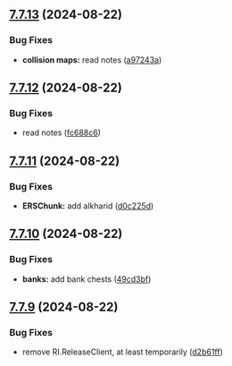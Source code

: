 ## [7.7.13](https://github.com/Torwent/SRL-T/compare/v7.7.12...v7.7.13) (2024-08-22)


### Bug Fixes

* **collision maps:** read notes ([a97243a](https://github.com/Torwent/SRL-T/commit/a97243a282f3fe8a2c7c31bd9dff14564db5b674))



## [7.7.12](https://github.com/Torwent/SRL-T/compare/v7.7.11...v7.7.12) (2024-08-22)


### Bug Fixes

* read notes ([fc688c6](https://github.com/Torwent/SRL-T/commit/fc688c65b004e8650f8d2ca3940ce485cc01e188))



## [7.7.11](https://github.com/Torwent/SRL-T/compare/v7.7.10...v7.7.11) (2024-08-22)


### Bug Fixes

* **ERSChunk:** add alkharid ([d0c225d](https://github.com/Torwent/SRL-T/commit/d0c225d605b064a6c714adf1901d388698157e8f))



## [7.7.10](https://github.com/Torwent/SRL-T/compare/v7.7.9...v7.7.10) (2024-08-22)


### Bug Fixes

* **banks:** add bank chests ([49cd3bf](https://github.com/Torwent/SRL-T/commit/49cd3bff08e5e991b7b5362de21b94f782f11fd6))



## [7.7.9](https://github.com/Torwent/SRL-T/compare/v7.7.8...v7.7.9) (2024-08-22)


### Bug Fixes

* remove RI.ReleaseClient, at least temporarily ([d2b61ff](https://github.com/Torwent/SRL-T/commit/d2b61ff4018685926b072894ec7d20e2a5a1f806))



